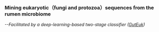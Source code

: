 ### **Mining eukaryotic（fungi and protozoa）sequences from the rumen microbiome**
*--Facilitated by a deep-learning-based two-stage classifier ([GutEuk](./GutEuk))*


